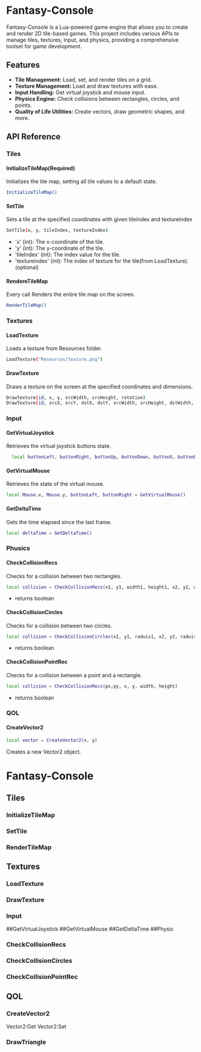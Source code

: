 # Fantasy-Console

Fantasy-Console is a Lua-powered game engine that allows you to create and render 2D tile-based games. This project includes various APIs to manage tiles, textures, input, and physics, providing a comprehensive toolset for game development.

## Features

- **Tile Management:** Load, set, and render tiles on a grid.
- **Texture Management:** Load and draw textures with ease.
- **Input Handling:** Get virtual joystick and mouse input.
- **Physics Engine:** Check collisions between rectangles, circles, and points.
- **Quality of Life Utilities:** Create vectors, draw geometric shapes, and more.

## API Reference
### Tiles
#### InitializeTileMap(Required)
Initializes the tile map, setting all tile values to a default state.
```sh
InitializeTileMap()
```
#### SetTile
Sets a tile at the specified coordinates with given tileindex and textureindex
```sh
SetTile(x, y, tileIndex, textureIndex)
```
- 'x' (int): The x-coordinate of the tile.
- 'y' (int): The y-coordinate of the tile.
- 'tileIndex' (int): The index value for the tile.
- 'textureindex' (int): The index of texture for the tile(from LoadTexture).(optional)
#### RendereTileMap
Every call Renders the entire tile map on the screen.
```sh
RenderTileMap()
```
### Textures
#### LoadTexture
Loads a texture from Resources folder.
```sh
LoadTexture("Resources/texture.png")
```
#### DrawTexture
Draws a texture on the screen at the specified coordinates and dimensions.
```sh
DrawTexture(id, x, y, srcWidth, srcHeight, rotation)
DrawTexture(id, srcX, srcY, dstX, dstY, srcWidth, srcHeight, dstWidth, dstHeight, rotation, colorId)
```
### Input
#### GetVirtualJoystick
Retrieves the virtual joystick buttons state.
```sh
  local buttonLeft, buttonRight, buttonUp, buttonDown, buttonX, buttonB, buttonY, buttonA = GetVirtualJoystick()
```
#### GetVirtualMouse
Retrieves the state of the virtual mouse.
```sh
local Mouse.x, Mouse.y, buttonLeft, buttonRight = GetVirtualMouse()
```
#### GetDeltaTime
Gets the time elapsed since the last frame.
```sh
local deltaTime = GetDeltaTime()
```
### Phusics
#### CheckCollisionRecs
Checks for a collision between two rectangles.
```sh
local collision = CheckCollisionRecs(x1, y1, width1, height1, x2, y2, width2, height2)
```
- returns boolean
#### CheckCollisionCircles
Checks for a collision between two circles.
```sh
local collision = CheckCollisionCircles(x1, y1, raduis1, x2, y2, raduis2)
```
- returns boolean
#### CheckCollisionPointRec
Checks for a collision between a point and a rectangle.
```sh
local collision = CheckCollisionRecs(px,py, x, y, width, height)
```
- returns boolean
### QOL
#### CreateVector2
```sh
local vector = CreateVector2(x, y)
```
Creates a new Vector2 object.
# Fantasy-Console
## Tiles
### InitializeTileMap
### SetTile
### RenderTileMap
## Textures
### LoadTexture
### DrawTexture
### Input
##GetVirtualJoystick
##GetVirtualMouse
##GetDeltaTime
##Physic
### CheckCollisionRecs
### CheckCollisionCircles
### CheckCollisionPointRec
## QOL 
### CreateVector2
Vector2:Get
Vector2:Set
### DrawTriangle

